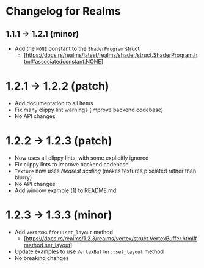 # Changelog for Realms

## 1.1.1 -> 1.2.1 (minor)

- Add the `NONE` constant to the `ShaderProgram` struct
  - [https://docs.rs/realms/latest/realms/shader/struct.ShaderProgram.html#associatedconstant.NONE]

# 1.2.1 -> 1.2.2 (patch)

- Add documentation to all items
- Fix many clippy lint warnings (improve backend codebase)
- No API changes

# 1.2.2 -> 1.2.3 (patch)

- Now uses all clippy lints, with some explicitly ignored 
- Fix clippy lints to improve backend codebase
- `Texture` now uses *Nearest scaling* (makes textures pixelated rather than
  blurry)
- No API changes
- Add window example (1) to README.md

# 1.2.3 -> 1.3.3 (minor)

- Add `VertexBuffer::set_layout` method
  - [https://docs.rs/realms/1.2.3/realms/vertex/struct.VertexBuffer.html#method.set_layout]
- Update examples to use `VertexBuffer::set_layout` method
- No breaking changes

